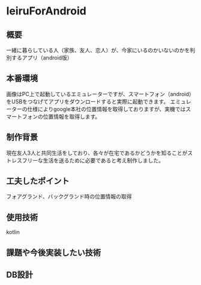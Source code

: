 # IeiruForAndroid
## 概要
一緒に暮らしている人（家族、友人、恋人）が、今家にいるのかいないのかを判別するアプリ（android版）
## 本番環境
画像はPC上で起動しているエミュレーターですが、スマートフォン（android）をUSBをつなげてアプリをダウンロードすると実際に起動できます。
エミュレーターの仕様によりgoogle本社の位置情報を取得しておりますが、実機ではスマートフォンの位置情報を取得します。

## 制作背景
現在友人3人と共同生活をしており、各々が在宅であるかどうかを知ることがストレスフリーな生活を送るために必要であると考え制作しました。

## 工夫したポイント
フォアグランド、バックグランド時の位置情報の取得

## 使用技術
kotlin

## 課題や今後実装したい技術


## DB設計


